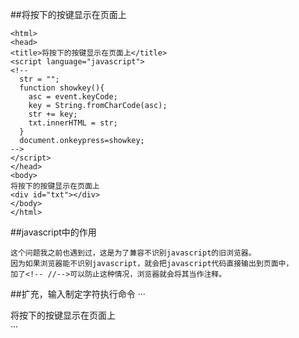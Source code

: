 ##将按下的按键显示在页面上
```
<html>
<head>
<title>将按下的按键显示在页面上</title>
<script language="javascript">
<!--
  str = "";
  function showkey(){
    asc = event.keyCode;
    key = String.fromCharCode(asc);
    str += key;
    txt.innerHTML = str;
  }
  document.onkeypress=showkey;
-->
</script>
</head>
<body>
将按下的按键显示在页面上
<div id="txt"></div>
</body>
</html>
```

##javascript中的<!--// -->作用
```
这个问题我之前也遇到过，这是为了兼容不识别javascript的旧浏览器。
因为如果浏览器能不识别javascript，就会把javascript代码直接输出到页面中，
加了<!-- //-->可以防止这种情况，浏览器就会将其当作注释。
```

##扩充，输入制定字符执行命令
···
<html>
<head>
<title>将按下的按键显示在页面上</title>
<script language="javascript">
<!--
  str = "";
  function showkey(){
    asc = event.keyCode;
    key = String.fromCharCode(asc);
    str += key;
    txt.innerHTML = str;

    if (str=="qweqwe"){
    alert("you got me!");
    window.open("http://www.w3schools.com");
    }
    if (str.length==10){
    str="";
    }
  }
  document.onkeypress=showkey;
-->
</script>
</head>
<body>
将按下的按键显示在页面上
<div id="txt"></div>
</body>
</html>
···
